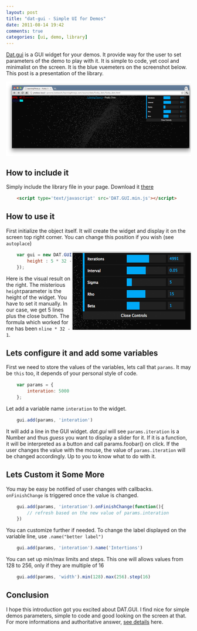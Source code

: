 ```yaml
---
layout: post
title: "dat-gui - Simple UI for Demos"
date: 2011-08-14 19:42
comments: true
categories: [ui, demo, library]
---
```


[Dat.gui](http://code.google.com/p/dat-gui/)
is a GUI widget for your demos. It provide way for the user to set parameters of the
demo to play with it. It is simple to code, yet cool and minimalist on the screen.
It is the blue vuemeters on the screenshot below. This post is a presentation of
the library.

<img src='/data/dat_gui_simple_ui_for_demos/datgui_integrated.png'>

## How to include it

Simply include the library file in your page. Download it [there](http://code.google.com/p/dat-gui)

``` html
    <script type='text/javascript' src='DAT.GUI.min.js'></script>
```

<!--more-->

## How to use it

First initialize the object itself. It will create the widget and display it on the
screen top right corner. You can change this position if you wish (see ```autoplace```)

<img src='/data/dat_gui_simple_ui_for_demos/datgui_closeup.png' style='float: right;'>

``` javascript
    var gui = new DAT.GUI({
        height : 5 * 32 - 1
    });
```

Here is the visual result on the right.
The misterious ```height```parameter is the height of the widget. You have to set it manually.
In our case, we get 5 lines plus the close button.
The formula which worked for me has been ```nline * 32 - 1```.

## Lets configure it and add some variables

First we need to store the values of the variables, lets call that ```params```. It may be ```this``` too, it depends
of your personal style of code.

``` javascript
    var params = {
        interation: 5000
    };
```

Let add a variable name ```interation``` to the widget.

``` javascript
    gui.add(params, 'interation')
```

It will add a line in the GUI widget.
*dat.gui* will see ```params.iteration``` is a Number and thus *guess* you want to display a slider for it.
If it is a function, it will be interpreted as a button and call params.foobar() on click.
If the user changes the value with the mouse, the value of ```params.iteration```
will be changed accordingly. Up to you to know what to do with it.

## Lets Custom it Some More


You may be easy be notified of user changes with callbacks.  ```onFinishChange``` is triggered once the value is changed.

``` javascript
    gui.add(params, 'interation').onFinishChange(function(){
        // refresh based on the new value of params.interation
    })
```

You can customize further if needed. To change the label displayed on the variable line, use ```.name("better label")```

``` javascript
    gui.add(params, 'interation').name('Intertions')
```

You can set up min/max limits and steps. This one will allows values from
128 to 256, only if they are multiple of 16

``` javascript
    gui.add(params, 'width').min(128).max(256).step(16)
```

## Conclusion

I hope this introduction got you excited about DAT.GUI. I find nice for simple demos parameters, simple to code and good
looking on the screen at that. For more informations and authoritative
answer, [see details](http://code.google.com/p/dat-gui/) here.
